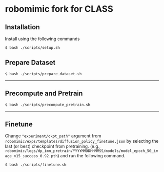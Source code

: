 # robomimic fork for CLASS

## Installation
Install using the following commands
```
$ bash ./scripts/setup.sh
```
## Prepare Dataset
```
$ bash ./scripts/prepare_dataset.sh
```
-------
## Precompute and Pretrain
```
$ bash ./scripts/precompute_pretrain.sh
```
-------
## Finetune
Change `"experiment/ckpt_path"` argument from `robomimic/exps/templates/diffusion_policy_finetune.json` by selecting the last (or best) checkpoint from pretraining. (e.g., `robomimic/logs/dp_imn_pretrain/YYYYMMDDHHMMSS/models/model_epoch_50_image_v15_success_0.92.pth`) and run the following command.
```
$ bash ./scripts/finetune.sh
```

<!-- ## Citation

Please cite [this paper](https://arxiv.org/abs/2108.03298) if you use this framework in your work:

```bibtex
@inproceedings{robomimic2021,
  title={What Matters in Learning from Offline Human Demonstrations for Robot Manipulation},
  author={Ajay Mandlekar and Danfei Xu and Josiah Wong and Soroush Nasiriany and Chen Wang and Rohun Kulkarni and Li Fei-Fei and Silvio Savarese and Yuke Zhu and Roberto Mart\'{i}n-Mart\'{i}n},
  booktitle={Conference on Robot Learning (CoRL)},
  year={2021}
}
``` -->
